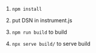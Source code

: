 1. `npm install`

2. put DSN in instrument.js

3. `npm run build` to build

4. `npx serve build/` to serve build